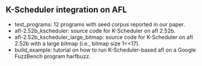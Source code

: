 ## K-Scheduler integration on AFL
- test_programs: 12 programs with seed corpus reported in our paper.
- afl-2.52b_kscheduler: source code for K-Scheduler on afl 2.52b.
- afl-2.52b_kscheduler_large_bitmap: source code for K-Scheduler on afl 2.52b with a large bitmap (i.e., bitmap size 1<<17).
- build_example: tutorial on how to run K-Scheduler-based afl on a Google FuzzBench program harfbuzz. 
